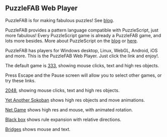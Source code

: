 ## PuzzleFAB Web Player

PuzzleFAB is for making fabulous puzzles! 
See [blog](http://www.polyomino.com/PuzzleFAB).

PuzzleFAB provides a pattern language compatible with PuzzleScript, just more fabulous!
Every PuzzleScript game is already a PuzzleFAB game, and lots more besides.
More about PuzzleScript on the [blog](http://www.polyomino.com/puzzlescript) or [here](https://www.puzzlescript.net).

PuzzleFAB has players for Windows desktop, Linux, WebGL, Android, iOS and more. 
This is the PuzzleFAB Web Player. Just click the link and enjoy!.

The default game is [333](https://david-pfx.github.io/PuzzleFABweb/WebGL), showing mouse clicks, text and high res objects.

Press Escape and the Pause screen will allow you to select other games, or try these links.

[2048](https://david-pfx.github.io/PuzzleFABweb/WebGL/?p=Puzzles/New/2048.txt), showing mouse clicks, text and high res objects.

[Yet Another Sokoban](https://david-pfx.github.io/PuzzleFABweb/WebGL/?p=Puzzles/New/yasban.txt) shows high res objects and move animations.

[Net Game](https://david-pfx.github.io/PuzzleFABweb/WebGL?p=Puzzles/New/netgame.txt) shows high res and mouse, with animated rotation.

[Black box](https://david-pfx.github.io/PuzzleFABweb/WebGL?p=Puzzles/New/black_box.txt) shows rule expansion with relative directions.

[Bridges](https://david-pfx.github.io/PuzzleFABweb/WebGL?p=Puzzles/New/bridges.txt) shows mouse and text.

